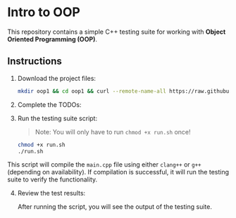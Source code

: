 # Intro to OOP 

This repository contains a simple C++ testing suite for working with **Object Oriented Programming (OOP)**. 
## Instructions

1. Download the project files:

   ```bash
   mkdir oop1 && cd oop1 && curl --remote-name-all https://raw.githubusercontent.com/jjoeldaniel/si/main/120/11_18/{main.cpp,run.sh,README.md} 
   ```

2. Complete the TODOs:

3. Run the testing suite script:

   > Note: You will only have to run `chmod +x run.sh` once!

   ```bash
   chmod +x run.sh
   ./run.sh
   ```

This script will compile the `main.cpp` file using either `clang++` or `g++` (depending on availability). If compilation is successful, it will run the testing suite to verify the functionality.

4. Review the test results:

   After running the script, you will see the output of the testing suite.
